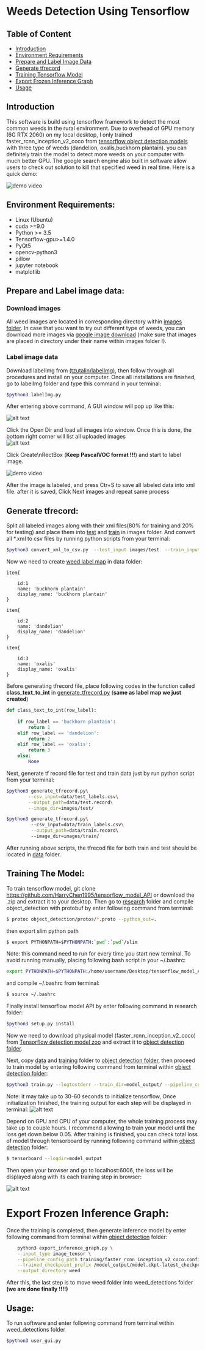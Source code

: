 # Weeds Detection Using Tensorflow
## Table of Content
* [Introduction](#Introduction)
* [Environment Requirements](#Environment-Requirements)
* [Prepare and Label Image Data](#Prepare-and-Label-image-data)
* [Generate tfrecord](#Generate-tf-record)
* [Training Tensorflow Model](#Training-The-Model)
* [Export Frozen Inference Graph](#Export-Frozen-Inference-Graph)
* [Usage](#Usage)
## Introduction  
This software is build using tensorflow framework to detect the most common weeds in the rural environment. Due to overhead of GPU memory (6G RTX 2060) on my local desktop, I only trained faster_rcnn_inception_v2_coco from [tensorflow object detection models](https://github.com/tensorflow/models/blob/master/research/object_detection/g3doc/detection_model_zoo.md) with three type of weeds (dandelion, oxalis,buckhorn plantain). you can definitely train the model to detect more weeds on your computer with much better GPU.   The google search engine also built in software allow users to check out solution to kill that specified weed in real time. Here is a quick demo:<br>

![demo video](src/video/demo.gif)
## Environment Requirements:
* Linux (Ubuntu)
* cuda >=9.0
* Python >= 3.5
* Tensorflow-gpu>=1.4.0
* PyQt5
* opencv-python3
* pillow 
* jupyter notebook
* matplotlib 





## Prepare and Label image data:
### Download images 
All weed images are located in corresponding directory within [images folder](/images). In case that you want to try out different type of weeds, you can download more images via [google image download](https://pypi.org/project/google_images_download/) (make sure that images are placed in directory under their name within images folder !).

### Label image data
 Download labelImg from [(tzutalin/labelImg)](https://github.com/tzutalin/labelImg), then follow through all procedures and install on your computer. Once all installations are finished, go to labelImg folder and type this command in your terminal:<br>
 ```bash
 $python3 labelImg.py
 ```
After entering above command,  A GUI window will pop up like this:<br>

![alt text](src/image/screen1.png)

Click the Open Dir and load all images into window. Once this is done, the bottom right corner will list all uploaded images<br>
![alt text](src/image/screen2.png)

Click Create\nRectBox (<b>Keep PascalVOC format !!!</b>) and start to label image.<br>

![demo video](src/video/demo2.gif)

After the image is labeled, and press Ctr+S to save all labeled data into xml file. after it is saved, Click Next images and repeat same process<br>




## Generate tfrecord:
 Split all labeled images along with their xml files(80% for training and 20% for testing) and place them into [test](images/test) and [train](images/train) in images folder. And convert all *.xml to csv files by running python scripts from your terminal:

```bash
$python3 convert_xml_to_csv.py  --test_input images/test  --train_input  images/train
```
Now we need to create [weed label map](/data/weed_label.pbtxt) in data folder:
```pbtxt
item{

    id:1
    name: 'buckhorn plantain'
    display_name: 'buckhorn plantain'
}

item{

    id:2
    name: 'dandelion'
    display_name: 'dandelion'
}

item{

    id:3
    name: 'oxalis'
    display_name: 'oxalis'
}
```



Before generating tfrecord file, place following codes in the function called <b>class_text_to_int</b> in [generate_tfrecord.py](/generate_tfrecord.py) (<b>same as label map we just created</b>) 

```python
def class_text_to_int(row_label):
    
    if row_label == 'buckhorn plantain':
        return 1
    elif row_label == 'dandelion':
        return 2
    elif row_label == 'oxalis':
        return 3
    else:
        None
```
Next, generate tf record file for test and train data just by run python script from your terminal:
```bash
$python3 generate_tfrecord.py\
        --csv_input=data/test_labels.csv\
        --output_path=data/test.record\
        --image_dir=images/test/

$python3 generate_tfrecord.py\ 
         --csv_input=data/train_labels.csv\
         --output_path=data/train.record\ 
         --image_dir=images/train/
```
After running above scripts, the tfrecod file for both train and test should be located in [data](data/) folder.


## Training The Model:

To train tensorflow model, git clone https://github.com/HarryChen1995/tensorflow_model_API or download the .zip and extract it to your desktop. Then go to [research](https://github.com/HarryChen1995/tensorflow_model_API/tree/master/research) folder and compile object_detection with protobuf by enter following command from terminal:
```bash
$ protoc object_detection/protos/*.proto --python_out=.
```
then export slim python path 
```bash
$ export PYTHONPATH=$PYTHONPATH:`pwd`:`pwd`/slim
```
Note: this command need to run for every time you start new terminal.
 To avoid running manually, placing following bash script in your ~/.bashrc:
 ```bash
 export PYTHONPATH=$PYTHONPATH:/home/username/Desktop/tensorflow_model_API/research:/home/username/Desktop/tensorflow_model_API/research/slim
 ```
 and compile ~/.bashrc from terminal:
 ```bash
 $ source ~/.bashrc
 ```
Finally install tensorflow model API by enter following command in research folder:
```bash
$python3 setup.py install
```
Now we need to download physical model (faster_rcnn_inception_v2_coco) from  [Tensorflow detection model zoo](https://github.com/tensorflow/models/blob/master/research/object_detection/g3doc/detection_model_zoo.md) and extract it to [object detection folder](https://github.com/HarryChen1995/tensorflow_model_API/tree/master/research/object_detection).

Next, copy [data](/data) and [training](/training) folder to [object detection folder](https://github.com/HarryChen1995/tensorflow_model_API/tree/master/research/), then proceed to train model by entering following command from terminal within  [object detection folder](https://github.com/HarryChen1995/tensorflow_model_API/tree/master/research/object_detection):
```bash
$python3 train.py --logtostderr --train_dir=model_output/ --pipeline_config_path=training/faster_rcnn_inception_v2_coco.config 
```
Note: it may take up to 30-60 seconds to initialize tensorflow, Once initialization finished, the training output for each step will be displayed in terminal:
![alt text](src/image/training_output.png)

Depend on GPU and CPU of your computer, the whole training process may take up to couple hours.  I recommend allowing to train your model until the loss get down below 0.05. After training is finished, you can check total loss of model through tensorboard by running following command within  [object detection](https://github.com/HarryChen1995/tensorflow_model_API/tree/master/research/object_detection) folder:
```bash
$ tensorboard --logdir=model_output
```
Then open your browser and go to localhost:6006, the loss will be displayed along with its each training step in browser:

 ![alt text](src/image/loss.png)

# Export Frozen Inference Graph:

Once the training is completed, then generate inference model by enter following command from terminal within [object detection](https://github.com/HarryChen1995/tensorflow_model_API/tree/master/research/object_detection) folder:

```bash
    python3 export_inference_graph.py \
    --input_type image_tensor \
    --pipeline_config_path training/faster_rcnn_inception_v2_coco.config \
    --trained_checkpoint_prefix /model_output/model.ckpt-latest_checkpoints \
    --output_directory weed
```
After this, the last step is to  move weed folder into weed_detections folder <b>(we are done finally !!!!)</b>


## Usage:

To run software and enter following command from terminal within weed_detections folder
```bash
$python3 user_gui.py
```
